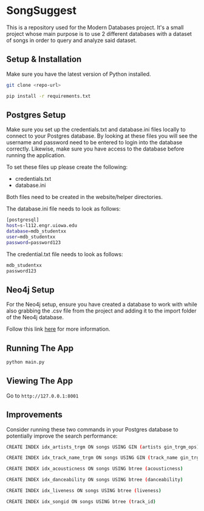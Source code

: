 # SongSuggest
This is a repository used for the Modern Databases project. It's a small project 
whose main purpose is to use 2 different databases with a dataset of songs in 
order to query and analyze said dataset.

## Setup & Installation
Make sure you have the latest version of Python installed.

```bash
git clone <repo-url>
```

```bash
pip install -r requirements.txt
```

## Postgres Setup
Make sure you set up the credentials.txt and database.ini files locally to 
connect to your Postgres database. By looking at these files you will see the 
username and password need to be entered to login into the database correctly.
Likewise, make sure you have access to the database before running the 
application.

To set these files up please create the following:

- credentials.txt
- database.ini

Both files need to be created in the website/helper directories.

The database.ini file needs to look as follows:

```bash
[postgresql]
host=s-l112.engr.uiowa.edu
database=mdb_studentxx
user=mdb_studentxx
password=password123
```

The credential.txt file needs to look as follows:

```bash
mdb_studentxx
password123
```

## Neo4j Setup
For the Neo4j setup, ensure you have created a database to work with while also
grabbing the .csv file from the project and adding it to the import folder of the
Neo4j database. 

Follow this link [here](https://neo4j.com/developer/desktop-csv-import/) for more information.

## Running The App
```bash
python main.py
```

## Viewing The App
Go to `http://127.0.0.1:8001`

## Improvements
Consider running these two commands in your Postgres database to potentially improve the search performance:

```bash
CREATE INDEX idx_artists_trgm ON songs USING GIN (artists gin_trgm_ops)
```

```bash
CREATE INDEX idx_track_name_trgm ON songs USING GIN (track_name gin_trgm_ops)
```

```bash
CREATE INDEX idx_acousticness ON songs USING btree (acousticness)
```

```bash
CREATE INDEX idx_danceability ON songs USING btree (danceability)
```

```bash
CREATE INDEX idx_liveness ON songs USING btree (liveness)
```

```bash
CREATE INDEX idx_songid ON songs USING btree (track_id)
```
